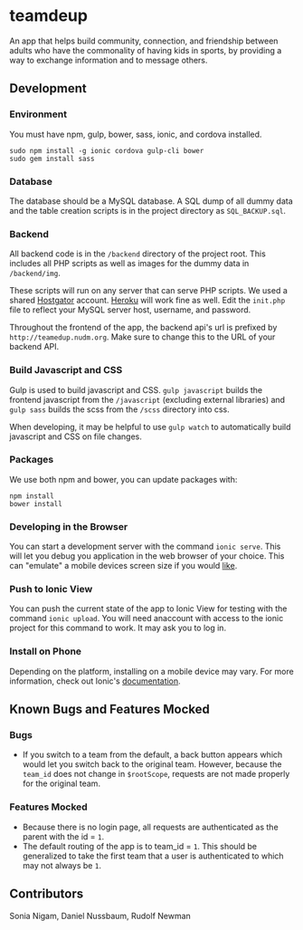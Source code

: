 teamdeup
========

An app that helps build community, connection, and friendship between adults who have the commonality of having kids in sports, by providing a way to exchange information and to message others. 

## Development

### Environment
You must have npm, gulp, bower, sass, ionic, and cordova installed.

```
sudo npm install -g ionic cordova gulp-cli bower
sudo gem install sass
```

### Database
The database should be a MySQL database. A SQL dump of all dummy data and the table creation scripts is in the project directory as `SQL_BACKUP.sql`.

### Backend
All backend code is in the `/backend` directory of the project root. This includes all PHP scripts as well as images for the dummy data in `/backend/img`.

These scripts will run on any server that can serve PHP scripts. We used a shared [Hostgator](http://hostgator.com) account. [Heroku](http://heroku.com) will work fine as well. Edit the `init.php` file to reflect your MySQL server host, username, and password.

Throughout the frontend of the app, the backend api's url is prefixed by `http://teamedup.nudm.org`. Make sure to change this to the URL of your backend API.

### Build Javascript and CSS
Gulp is used to build javascript and CSS. `gulp javascript` builds the frontend javascript from the `/javascript` (excluding external libraries) and `gulp sass` builds the scss from the `/scss` directory into css.

When developing, it may be helpful to use `gulp watch` to automatically build javascript and CSS on file changes.

### Packages
We use both npm and bower, you can update packages with:

```
npm install
bower install
```

### Developing in the Browser
You can start a development server with the command `ionic serve`. This will let you debug you application in the web browser of your choice. This can "emulate" a mobile devices screen size if you would [like](https://developers.google.com/web/tools/chrome-devtools/device-mode/).

### Push to Ionic View
You can push the current state of the app to Ionic View for testing with the command `ionic upload`. You will need anaccount with access to the ionic project for this command to work. It may ask you to log in.

### Install on Phone
Depending on the platform, installing on a mobile device may vary. For more information, check out Ionic's [documentation](http://ionicframework.com/docs/v2/cli/run/). 

## Known Bugs and Features Mocked

### Bugs

- If you switch to a team from the default, a back button appears which would let you switch back to the original team. However, because the `team_id` does not change in `$rootScope`, requests are not made properly for the original team.

### Features Mocked
- Because there is no login page, all requests are authenticated as the parent with the id = `1`.
- The default routing of the app is to team_id = `1`. This should be generalized to take the first team that a user is authenticated to which may not always be `1`.

## Contributors
Sonia Nigam, Daniel Nussbaum, Rudolf Newman
